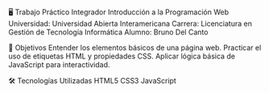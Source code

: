 🖥️ Trabajo Práctico Integrador
Introducción a la Programación Web
Universidad: Universidad Abierta Interamericana
Carrera: Licenciatura en Gestión de Tecnología Informática
Alumno: Bruno Del Canto

🚀 Objetivos
Entender los elementos básicos de una página web.
Practicar el uso de etiquetas HTML y propiedades CSS.
Aplicar lógica básica de JavaScript para interactividad.

🛠️ Tecnologías Utilizadas
HTML5
CSS3
JavaScript
 
 
